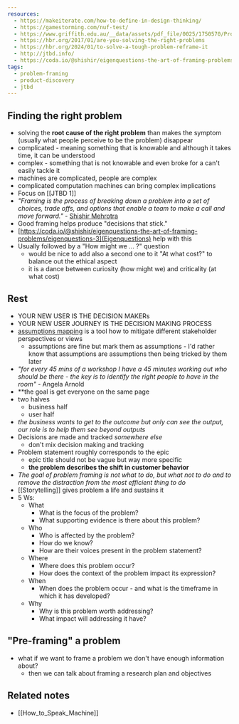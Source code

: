 ```yaml
---
resources:
  - https://makeiterate.com/how-to-define-in-design-thinking/
  - https://gamestorming.com/nuf-test/
  - https://www.griffith.edu.au/__data/assets/pdf_file/0025/1750570/Problem-Framing-Canvas-Handbook.pdf
  - https://hbr.org/2017/01/are-you-solving-the-right-problems
  - https://hbr.org/2024/01/to-solve-a-tough-problem-reframe-it
  - http://jtbd.info/
  - https://coda.io/@shishir/eigenquestions-the-art-of-framing-problems/
tags:
  - problem-framing
  - product-discovery
  - jtbd
---
```

## Finding the right problem
- solving the **root cause of the right problem** than makes the symptom (usually what people perceive to be the problem) disappear
- complicated - meaning something that is knowable and although it takes time, it can be understood
- complex - something that is not knowable and even broke for a can't easily tackle it
- machines are complicated, people are complex
- complicated computation machines can bring complex implications
- Focus on [[JTBD 1]]
- *"Framing is the process of breaking down a problem into a set of choices, trade offs, and options that enable a team to make a call and move forward."* - [Shishir Mehrotra](https://coda.io/@shishir)
- Good framing helps produce "decisions that stick."
- [https://coda.io/@shishir/eigenquestions-the-art-of-framing-problems/eigenquestions-3](Eigenquestions) help with this
- Usually followed by a "How might we ... ?" question
	- would be nice to add also a second one to it "At what cost?" to balance out the ethical aspect
	- it is a dance between curiosity (how might we) and criticality (at what cost) 
## Rest
- YOUR NEW USER IS THE DECISION MAKERs
- YOUR NEW USER JOURNEY IS THE DECISION MAKING PROCESS
- [assumptions mapping](https://www.mural.co/blog/intro-assumptions-mapping) is a tool how to mitigate different stakeholder perspectives or views
	- assumptions are fine but mark them as assumptions - I'd rather know that assumptions are assumptions then being tricked by them later
- _"for every 45 mins of a workshop I have a 45 minutes working out who should be there - the key is to identify the right people to have in the room"_ - Angela Arnold
- **the goal is get everyone on the same page
- two halves
	- business half
	- user half
- _the business wants to get to the outcome but only can see the output, our role is to help them see beyond outputs_
- Decisions are made and tracked _somewhere else_
	- don't mix decision making and tracking
- Problem statement roughly corresponds to the epic
	- epic title should not be vague but way more specific
	- __the problem describes the shift in customer behavior__
- _The goal of problem framing is not what to do, but what not to do and to remove the distraction from the most efficient thing to do_
- [[Storytelling]] gives problem a life and sustains it
- 5 Ws:
	- What
		- What is the focus of the problem?
		- What supporting evidence is there about this problem?
	- Who
		- Who is affected by the problem?
		- How do we know?
		- How are their voices present in the problem statement?
	- Where
		- Where does this problem occur?
		- How does the context of the problem impact its expression?
	- When
		- When does the problem occur - and what is the timeframe in which it has developed?
	- Why
		- Why is this problem worth addressing?
		- What impact will addressing it have?
## "Pre-framing" a problem
- what if we want to frame a problem we don't have enough information about?
	- then we can talk about framing a research plan and objectives

## Related notes
- [[How_to_Speak_Machine]]